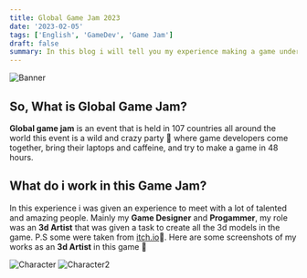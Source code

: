 ```yaml
---
title: Global Game Jam 2023
date: '2023-02-05'
tags: ['English', 'GameDev', 'Game Jam']
draft: false
summary: In this blog i will tell you my experience making a game under 48 hours during global game jam 2023
---
```

![Banner](/static/images/Sponsor-Landscape.png)
## So, What is Global Game Jam?
**Global game jam** is an event that is held in 107 countries all around the world this event is a wild and crazy party 🎉 where game developers come together, bring their laptops and caffeine, and try to make a game in 48 hours. 

## What do i work in this Game Jam?
In this experience i was given an  experience to meet with a lot of talented and amazing people. Mainly my **Game Designer** and **Progammer**, my role was an **3d Artist** that was given a task to create all the 3d models in the game. P.S some were taken from [itch.io](https://itch.io/)🤣.  Here are some screenshots of my works as an **3d Artist** in this game 🙌

![Character](/static/images/Monster_1.png)
![Character2](/static/images/Monster_1_Colored.png)